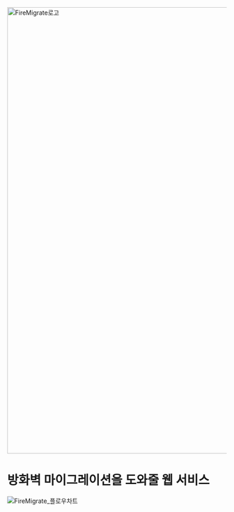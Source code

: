 <img width="1024" height="1024" alt="FireMigrate로고" src="https://github.com/user-attachments/assets/60e86651-28e1-48e6-bafc-6fad3faf6f88" />

# 방화벽 마이그레이션을 도와줄 웹 서비스

![FireMigrate_플로우차트](https://github.com/user-attachments/assets/ec7486c6-4419-4c73-909c-09aa30c9b15a)



